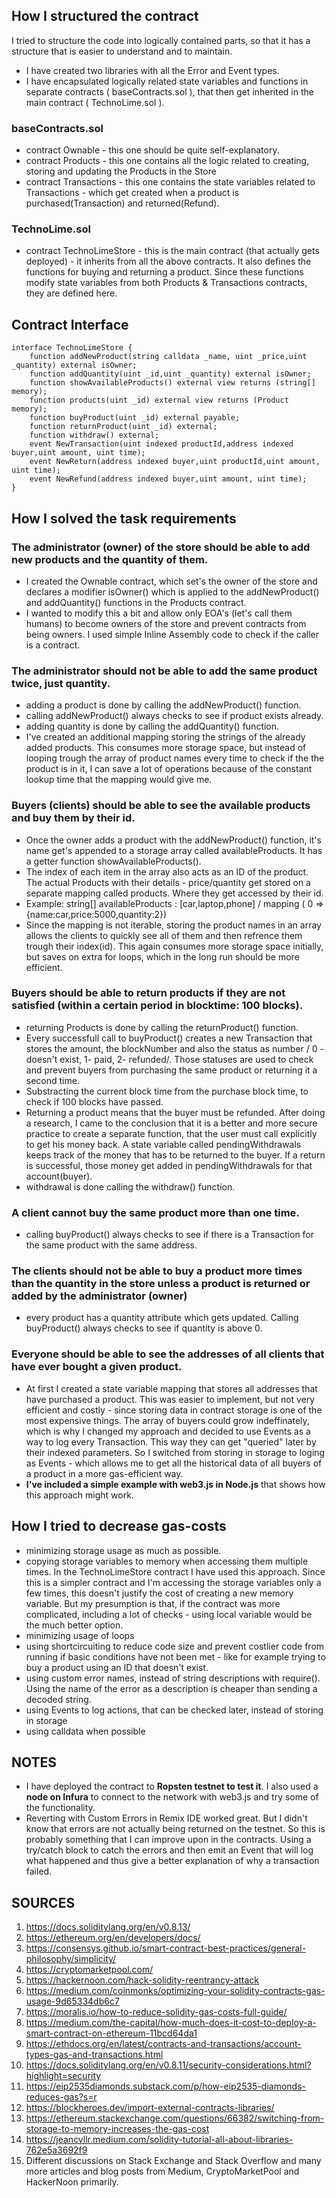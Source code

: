 

## How I structured the contract
I tried to structure the code into logically contained parts, so that it has a structure that is easier to understand and to maintain.
- I have created two libraries with all the Error and Event types.
- I have encapsulated logically related state variables and functions in separate contracts ( baseContracts.sol ), that then get inherited in the main contract ( TechnoLime.sol ).

### baseContracts.sol
 - contract Ownable - this one should be quite self-explanatory.
 - contract Products - this one contains all the logic related to creating, storing and updating the Products in the Store
 - contract Transactions - this one contains the state variables related to Transactions - which get created when a product is purchased(Transaction) and returned(Refund).
 
### TechnoLime.sol
 - contract TechnoLimeStore - this is the main contract (that actually gets deployed) - it inherits from all the above contracts. It also defines the functions for buying and returning a product. Since these functions modify state variables from both Products & Transactions contracts, they are defined here.

## Contract Interface

```
interface TechnoLimeStore {
    function addNewProduct(string calldata _name, uint _price,uint _quantity) external isOwner;
    function addQuantity(uint _id,uint _quantity) external isOwner;
    function showAvailableProducts() external view returns (string[] memory);
    function products(uint _id) external view returns (Product memory);
    function buyProduct(uint _id) external payable;
    function returnProduct(uint _id) external;
    function withdraw() external;
    event NewTransaction(uint indexed productId,address indexed buyer,uint amount, uint time);
    event NewReturn(address indexed buyer,uint productId,uint amount, uint time);
    event NewRefund(address indexed buyer,uint amount, uint time);
}
```

## How I solved the task requirements

### The administrator (owner) of the store should be able to add new products and the quantity of them.
- I created the Ownable contract, which set's the owner of the store and declares a modifier isOwner() which is applied to the addNewProduct() and addQuantity() functions in the Products contract. 
- I wanted to modify this a bit and allow only EOA's (let's call them humans) to become owners of the store and prevent contracts from being owners. I used simple Inline Assembly code to check if the caller is a contract.

### The administrator should not be able to add the same product twice, just quantity.
- adding a product is done by calling the addNewProduct() function.
- calling addNewProduct() always checks to see if product exists already.
- adding quantity is done by calling the addQuantity() function.
- I've created an additional mapping storing the strings of the already added products. This consumes more storage space, but instead of looping trough the array of product names every time to check if the the product is in it, I can save a lot of operations because of the constant lookup time that the mapping would give me.

### Buyers (clients) should be able to see the available products and buy them by their id.
- Once the owner adds a product with the addNewProduct() function, it's name get's appended to a storage array called availableProducts. It has a getter function showAvailableProducts().
- The index of each item in the array also acts as an ID of the product. The actual Products with their details - price/quantity get stored on a separate mapping called products. Where they get accessed by their id.
- Example:   string[] availableProducts : [car,laptop,phone] / mapping ( 0 => {name:car,price:5000,quantity:2})
- Since the mapping is not iterable, storing the product names in an array allows the clients to quickly see all of them and then refrence them trough their index(id). This again consumes more storage space initially, but saves on extra for loops, which in the long run should be more efficient.

### Buyers should be able to return products if they are not satisfied (within a certain period in blocktime: 100 blocks).
- returning Products is done by calling the returnProduct() function.
- Every successfull call to  buyProduct() creates a new Transaction that stores the amount, the blockNumber and also the status as number / 0 - doesn't exist, 1- paid, 2- refunded/. Those statuses are used to check and prevent buyers from purchasing the same product or returning it a second time.
- Substracting the current block time from the purchase block time, to check if 100 blocks have passed.
- Returning a product means that the buyer must be refunded. After doing a research, I came to the conclusion that it is a better and more secure practice to create a separate function, that the user must call explicitly to get his money back. A state variable called pendingWithdrawals keeps track of the money that has to be returned to the buyer. If a return is successful, those money get added in pendingWithdrawals for that account(buyer).
- withdrawal is done calling the withdraw() function.

### A client cannot buy the same product more than one time.
- calling  buyProduct() always checks to see if there is a Transaction for the same product with the same address.

### The clients should not be able to buy a product more times than the quantity in the store unless a product is returned or added by the administrator (owner)
- every product has a quantity attribute which gets updated. Calling  buyProduct() always checks to see if quantity is above 0.

### Everyone should be able to see the addresses of all clients that have ever bought a given product.
- At first I created a state variable mapping that stores all addresses that have purchased a product. This was easier to implement, but not very efficient and costly - since storing data in contract storage is one of the most expensive things. The array of buyers could grow indeffinately, which is why I changed my approach and decided to use Events as a way to log every Transaction. This way they can get "queried" later by their indexed parameters. So I switched from storing in storage to loging as Events - which allows me to get all the historical data of all buyers of a product in a more gas-efficient way.
- **I've included a simple example with web3.js in Node.js** that shows how this approach might work.

## How I tried to decrease gas-costs
- minimizing storage usage as much as possible.
- copying storage variables to memory when accessing them multiple times. In the TechnoLimeStore contract I have used this approach. Since this is a simpler contract and I'm accessing the storage variables only a few times, this doesn't justify the cost of creating a new memory variable. But my presumption is that, if the contract was more complicated, including a lot of checks - using local variable would be the much better option.
- minimizing usage of loops
- using shortcircuiting to reduce code size and prevent costlier code from running if basic conditions have not been met - like for example trying to buy a product using an ID that doesn't exist. 
- using custom error names, instead of string descriptions with require(). Using the name of the error as a description is cheaper than sending a decoded string.
- using Events to log actions, that can be checked later, instead of storing in storage
- using calldata when possible

## NOTES
- I have deployed the contract to **Ropsten testnet to test it**. I also used a **node on Infura** to connect to the network with web3.js and try some of the functionality.
- Reverting with Custom Errors in Remix IDE worked great. But I didn't know that errors are not actually being returned on the testnet. So this is probably something that I can improve upon in the contracts. Using a try/catch block to catch the errors and then emit an Event that will log what happened and thus give a better explanation of why a transaction failed.

## SOURCES
1. https://docs.soliditylang.org/en/v0.8.13/
2. https://ethereum.org/en/developers/docs/
3. https://consensys.github.io/smart-contract-best-practices/general-philosophy/simplicity/
4. https://cryptomarketpool.com/
4. https://hackernoon.com/hack-solidity-reentrancy-attack
5. https://medium.com/coinmonks/optimizing-your-solidity-contracts-gas-usage-9d65334db6c7
6. https://moralis.io/how-to-reduce-solidity-gas-costs-full-guide/
7. https://medium.com/the-capital/how-much-does-it-cost-to-deploy-a-smart-contract-on-ethereum-11bcd64da1
8. https://ethdocs.org/en/latest/contracts-and-transactions/account-types-gas-and-transactions.html
9. https://docs.soliditylang.org/en/v0.8.11/security-considerations.html?highlight=security
10. https://eip2535diamonds.substack.com/p/how-eip2535-diamonds-reduces-gas?s=r
11. https://blockheroes.dev/import-external-contracts-libraries/
12. https://ethereum.stackexchange.com/questions/66382/switching-from-storage-to-memory-increases-the-gas-cost
13. https://jeancvllr.medium.com/solidity-tutorial-all-about-libraries-762e5a3692f9
14. Different discussions on Stack Exchange and Stack Overflow and many more articles and blog posts from Medium, CryptoMarketPool and HackerNoon primarily.